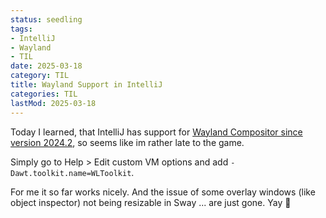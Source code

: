 ```yaml
---
status: seedling
tags:
- IntelliJ
- Wayland
- TIL
date: 2025-03-18
category: TIL
title: Wayland Support in IntelliJ
categories: TIL
lastMod: 2025-03-18
---
```

Today I learned, that IntelliJ has support for [Wayland Compositor since version 2024.2](https://blog.jetbrains.com/platform/2024/07/wayland-support-preview-in-2024-2/), so seems like im rather late to the game.

Simply go to Help > Edit custom VM options and add `-Dawt.toolkit.name=WLToolkit`.

For me it so far works nicely. And the issue of some overlay windows (like object inspector) not being resizable in Sway ... are just gone. Yay 🥳

